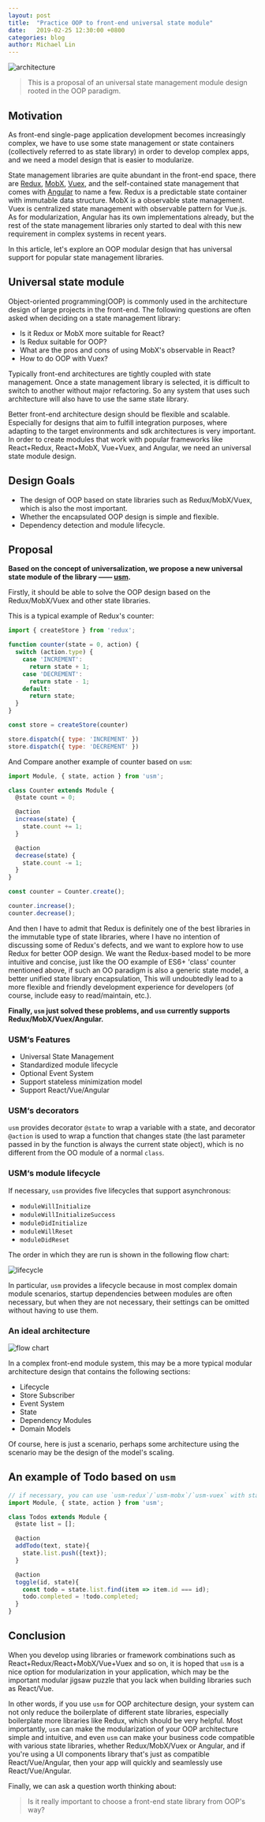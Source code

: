 ```yaml
---
layout: post
title:  "Practice OOP to front-end universal state module"
date:   2019-02-25 12:30:00 +0800
categories: blog
author: Michael Lin
---
```



![architecture](/integration-blog/assets/2019-02-25-practice-oop-to-front-end-universal-state-module/architecture.jpg)

> This is a proposal of an universal state management module design rooted in the OOP paradigm.

## Motivation


As front-end single-page application development becomes increasingly complex, we have to use some state management or state containers (collectively referred to as state library) in order to develop complex apps, and we need a model design that is easier to modularize.

State management libraries are quite abundant in the front-end space, there are [Redux](https://github.com/reduxjs/redux), [MobX](https://github.com/mobxjs/mobx), [Vuex](https://github.com/vuejs/vuex), and the self-contained state management that comes with [Angular](https://github.com/angular/angular) to name a few. Redux is a predictable state container with immutable data structure. MobX is a observable state management. Vuex is centralized state management with observable pattern for Vue.js. As for modularization, Angular has its own implementations already, but the rest of the state management libraries only started to deal with this new requirement in complex systems in recent years.

In this article, let's explore an OOP modular design that has universal support for popular state management libraries.

## Universal state module

Object-oriented programming(OOP) is commonly used in the architecture design of large projects in the front-end. The following questions are often asked when deciding on a state management library:

  * Is it Redux or MobX more suitable for React?
  * Is Redux suitable for OOP?
  * What are the pros and cons of using MobX's observable in React?
  * How to do OOP with Vuex?

Typically front-end architectures are tightly coupled with state management. Once a state management library is selected, it is difficult to switch to another without major refactoring. So any system that uses such architecture will also have to use the same state library. 

Better front-end architecture design should be flexible and scalable. Especially for designs that aim to fulfill integration purposes, where adapting to the target environments and sdk architectures is very important. In order to create modules that work with popular frameworks like React+Redux, React+MobX, Vue+Vuex, and Angular, we need an universal state module design.

## Design Goals

* The design of OOP based on state libraries such as Redux/MobX/Vuex, which is also the most important.
* Whether the encapsulated OOP design is simple and flexible.
* Dependency detection and module lifecycle.

## Proposal

**Based on the concept of universalization, we propose a new universal state module of the library —— [usm](https://github.com/unadlib/usm).**

Firstly, it should be able to solve the OOP design based on the Redux/MobX/Vuex and other state libraries.

This is a typical example of Redux's counter:

```js
import { createStore } from 'redux';

function counter(state = 0, action) {
  switch (action.type) {
    case 'INCREMENT':
      return state + 1;
    case 'DECREMENT':
      return state - 1;
    default:
      return state;
  }
}

const store = createStore(counter)

store.dispatch({ type: 'INCREMENT' })
store.dispatch({ type: 'DECREMENT' })
```

And Compare another example of counter based on `usm`:

```js
import Module, { state, action } from 'usm';

class Counter extends Module {
  @state count = 0;

  @action
  increase(state) {
    state.count += 1;
  }

  @action
  decrease(state) {
    state.count -= 1;
  }
}

const counter = Counter.create();

counter.increase();
counter.decrease();
```

And then I have to admit that Redux is definitely one of the best libraries in the immutable type of state libraries, where I have no intention of discussing some of Redux's defects, and we want to explore how to use Redux for better OOP design. We want the Redux-based model to be more intuitive and concise, just like the OO example of ES6+ 'class' counter mentioned above, if such an OO paradigm is also a generic state model, a better unified state library encapsulation, This will undoubtedly lead to a more flexible and friendly development experience for developers (of course, include easy to read/maintain, etc.).

**Finally, `usm` just solved these problems, and `usm` currently supports Redux/MobX/Vuex/Angular.**


### USM‘s Features

- Universal State Management
- Standardized module lifecycle
- Optional Event System
- Support stateless minimization model
- Support React/Vue/Angular

### USM‘s decorators

`usm` provides decorator `@state` to wrap a variable with a state, and decorator `@action` is used to wrap a function that changes state (the last parameter passed in by the function is always the current state object), which is no different from the OO module of a normal `class`.

### USM‘s module lifecycle

If necessary, `usm` provides five lifecycles that support asynchronous:

- `moduleWillInitialize`
- `moduleWillInitializeSuccess`
- `moduleDidInitialize`
- `moduleWillReset`
- `moduleDidReset`

The order in which they are run is shown in the following flow chart:

![lifecycle](/integration-blog/assets/2019-02-25-practice-oop-to-front-end-universal-state-module/usm_lifecycle.png)


In particular, `usm` provides a lifecycle because in most complex domain module scenarios, startup dependencies between modules are often necessary, but when they are not necessary, their settings can be omitted without having to use them.

### An ideal architecture

![flow chart](/integration-blog/assets/2019-02-25-practice-oop-to-front-end-universal-state-module/flow_chart.png)

In a complex front-end module system, this may be a more typical modular architecture design that contains the following sections:

- Lifecycle
- Store Subscriber
- Event System
- State
- Dependency Modules
- Domain Models

Of course, here is just a scenario, perhaps some architecture using the scenario may be the design of the model's scaling.

## An example of Todo based on `usm`

```js
// if necessary, you can use `usm-redux`/`usm-mobx`/`usm-vuex` with states.
import Module, { state, action } from 'usm'; 

class Todos extends Module {
  @state list = [];

  @action
  addTodo(text, state){
    state.list.push({text});
  }

  @action
  toggle(id, state){
    const todo = state.list.find(item => item.id === id);
    todo.completed = !todo.completed;
  }
}
```

## Conclusion

When you develop using libraries or framework combinations such as React+Redux/React+MobX/Vue+Vuex and so on, it is hoped that `usm` is a nice option for modularization in your application, which may be the important modular jigsaw puzzle that you lack when building libraries such as React/Vue.

In other words, if you use `usm` for OOP architecture design, your system can not only reduce the boilerplate of different state libraries, especially boilerplate more libraries like Redux, which should be very helpful. Most importantly, `usm` can make the modularization of your OOP architecture simple and intuitive, and even `usm` can make your business code compatible with various state libraries, whether Redux/MobX/Vuex or Angular, and if you're using a UI components library that's just as compatible React/Vue/Angular, then your app will quickly and seamlessly use React/Vue/Angular.

Finally, we can ask a question worth thinking about:

> Is it really important to choose a front-end state library from OOP's way?

